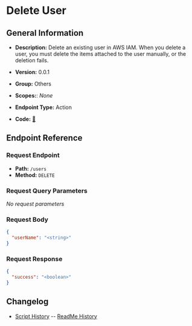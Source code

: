 # Delete User

## General Information

- **Description:** Delete an existing user in AWS IAM. When you delete a user, you must delete the items attached to the user manually, or the deletion fails.

- **Version:** 0.0.1
- **Group:** Others
- **Scopes:**: _None_
- **Endpoint Type:** Action
- **Code:** [🔗](https://github.com/NangoHQ/integration-templates/tree/main/integrations/aws-iam/actions/delete-user.ts)

## Endpoint Reference

### Request Endpoint

- **Path:** `/users`
- **Method:** `DELETE`

### Request Query Parameters

_No request parameters_

### Request Body

```json
{
  "userName": "<string>"
}
```

### Request Response

```json
{
  "success": "<boolean>"
}
```

## Changelog

- [Script History](https://github.com/NangoHQ/integration-templates/commits/main/integrations/aws-iam/actions/delete-user.ts)
-- [ReadMe History](https://github.com/NangoHQ/integration-templates/commits/main/integrations/aws-iam/actions/delete-user.md)
